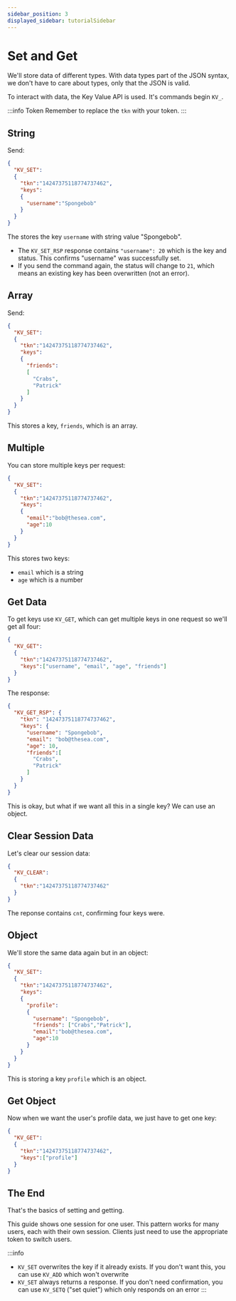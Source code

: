 ```yaml
---
sidebar_position: 3
displayed_sidebar: tutorialSidebar
---
```


# Set and Get

We'll store data of different types. With data types part of the JSON syntax, we don't have to care about types, only that the JSON is valid.

To interact with data, the Key Value API is used. It's commands begin `KV_`.

:::info Token
Remember to replace the `tkn` with your token.
:::


## String

Send:

```json
{
  "KV_SET":
  {
    "tkn":"14247375118774737462",
    "keys":
    {
      "username":"Spongebob"
    }
  }
}
```
The stores the key `username` with string value "Spongebob".

- The `KV_SET_RSP` response contains `"username": 20` which is the key and status. This confirms "username" was successfully set.
- If you send the command again, the status will change to `21`, which means an existing key has been overwritten (not an error).


## Array

Send:

```json
{
  "KV_SET":
  {
    "tkn":"14247375118774737462",
    "keys":
    {
      "friends":
      [
        "Crabs",
        "Patrick"
      ]
    }
  }
}
```

This stores a key, `friends`, which is an array.


## Multiple
You can store multiple keys per request:

```json
{
  "KV_SET":
  {
    "tkn":"14247375118774737462",
    "keys":
    {
      "email":"bob@thesea.com",
      "age":10
    }
  }
}
```

This stores two keys:

- `email` which is a string
- `age` which is a number


## Get Data

To get keys use `KV_GET`, which can get multiple keys in one request so we'll get all four:

```json
{
  "KV_GET":
  {
    "tkn":"14247375118774737462",
    "keys":["username", "email", "age", "friends"]
  }
}
```

The response:

```json
{
  "KV_GET_RSP": {
    "tkn": "14247375118774737462",
    "keys": {
      "username": "Spongebob",
      "email": "bob@thesea.com",
      "age": 10,
      "friends":[
        "Crabs",
        "Patrick"
      ]
    }
  }
}
```

This is okay, but what if we want all this in a single key? We can use an object.


## Clear Session Data
Let's clear our session data:

```json
{
  "KV_CLEAR":
  {
    "tkn":"14247375118774737462"
  }
}
```

The reponse contains `cnt`, confirming four keys were.


## Object

We'll store the same data again but in an object:

```json
{
  "KV_SET":
  {
    "tkn":"14247375118774737462",
    "keys":
    {
      "profile":
      {
        "username": "Spongebob",
        "friends": ["Crabs","Patrick"],
        "email":"bob@thesea.com",
        "age":10
      }
    }
  }
}
```

This is storing a key `profile` which is an object. 


## Get Object
Now when we want the user's profile data, we just have to get one key:

```json
{
  "KV_GET":
  {
    "tkn":"14247375118774737462",
    "keys":["profile"]
  }
}
```


## The End
That's the basics of setting and getting.

This guide shows one session for one user. This pattern works for many users, each with their own session. Clients just need to use the appropriate token to switch users.

:::info
- `KV_SET` overwrites the key if it already exists. If you don't want this, you can use `KV_ADD` which won't overwrite
- `KV_SET` always returns a response. If you don't need confirmation, you can use `KV_SETQ` ("set quiet") which only responds on an error
:::